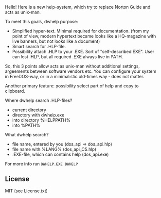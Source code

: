  Hello! Here is a new help-system, which try to replace Norton Guide and
acts as unix-man.

  To meet this goals, dwhelp purpose:

* Simplified hyper-text. Minimal required for documentation. (from my point
of view, modern hypertext became looks like a HQ-magazine with live banners,
but not looks like a document)
* Smart search for .HLP-file.
* Possibility attach .HLP to your .EXE. Sort of "self-described EXE".
User can lost .HLP, but all required .EXE always live in PATH.

So, this 3 points allow acts as unix-man without additional settings,
argeements between software vendors etc. You can configure your system
in FreeDOS-way, or in a minimalistic old-times way - does not matter.

Another primary feature: possibility select part of help and copy to clipboard.

Where dwhelp search .HLP-files?

* current directory
* directory with dwhelp.exe
* into directory %HELPPATH%
* into %PATH%

What dwhelp search?

* file name, entered by you (dos_api => dos_api.hlp)
* file name with %LANG% (dos_api_CS.hlp)
* .EXE-file, which can contains help (dos_api.exe)

For more info run `DWHELP.EXE DWHELP`

## License

MIT (see License.txt)
